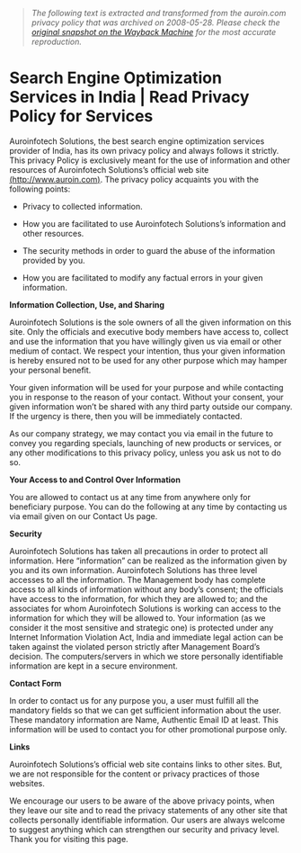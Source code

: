 > *The following text is extracted and transformed from the auroin.com privacy policy that was archived on 2008-05-28. Please check the [original snapshot on the Wayback Machine](https://web.archive.org/web/20080528150010id_/http%3A//www.auroin.com/privacy-policy.htm) for the most accurate reproduction.*

# Search Engine Optimization Services in India | Read Privacy Policy for Services

Auroinfotech Solutions, the best search engine optimization services provider of India, has its own privacy policy and always follows it strictly. This privacy Policy is exclusively meant for the use of information and other resources of Auroinfotech Solutions’s official web site [(http://www.auroin.com)](http://www.auroin.com/). The privacy policy acquaints you with the following points:

  * Privacy to collected information.
  

  * How you are facilitated to use Auroinfotech Solutions’s information and other resources.
  

  * The security methods in order to guard the abuse of the information provided by you.
  

  * How you are facilitated to modify any factual errors in your given information.



**Information Collection, Use, and Sharing**

Auroinfotech Solutions is the sole owners of all the given information on this site. Only the officials and executive body members have access to, collect and use the information that you have willingly given us via email or other medium of contact. We respect your intention, thus your given information is hereby ensured not to be used for any other purpose which may hamper your personal benefit.

Your given information will be used for your purpose and while contacting you in response to the reason of your contact. Without your consent, your given information won’t be shared with any third party outside our company. If the urgency is there, then you will be immediately contacted. 

As our company strategy, we may contact you via email in the future to convey you regarding specials, launching of new products or services, or any other modifications to this privacy policy, unless you ask us not to do so.

**Your Access to and Control Over Information**

You are allowed to contact us at any time from anywhere only for beneficiary purpose. You can do the following at any time by contacting us via email given on our Contact Us page.

**Security**

Auroinfotech Solutions has taken all precautions in order to protect all information. Here “information” can be realized as the information given by you and its own information. Auroinfotech Solutions has three level accesses to all the information. The Management body has complete access to all kinds of information without any body’s consent; the officials have access to the information, for which they are allowed to; and the associates for whom Auroinfotech Solutions is working can access to the information for which they will be allowed to. Your information (as we consider it the most sensitive and strategic one) is protected under any Internet Information Violation Act, India and immediate legal action can be taken against the violated person strictly after Management Board’s decision. The computers/servers in which we store personally identifiable information are kept in a secure environment.

**Contact Form**

In order to contact us for any purpose you, a user must fulfill all the mandatory fields so that we can get sufficient information about the user. These mandatory information are Name, Authentic Email ID at least. This information will be used to contact you for other promotional purpose only.

**Links**

Auroinfotech Solutions’s official web site contains links to other sites. But, we are not responsible for the content or privacy practices of those websites. 

We encourage our users to be aware of the above privacy points, when they leave our site and to read the privacy statements of any other site that collects personally identifiable information. Our users are always welcome to suggest anything which can strengthen our security and privacy level. Thank you for visiting this page.

